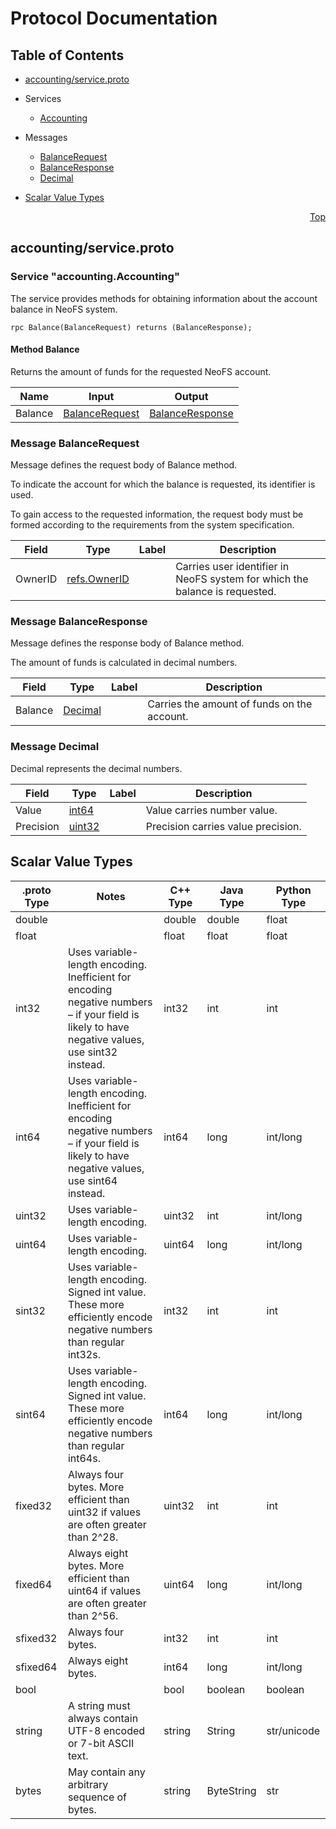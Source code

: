 # Protocol Documentation
<a name="top"></a>

## Table of Contents

- [accounting/service.proto](#accounting/service.proto)
 - Services
    - [Accounting](#accounting.Accounting)
    
  - Messages
    - [BalanceRequest](#accounting.BalanceRequest)
    - [BalanceResponse](#accounting.BalanceResponse)
    - [Decimal](#accounting.Decimal)
    

- [Scalar Value Types](#scalar-value-types)



<a name="accounting/service.proto"></a>
<p align="right"><a href="#top">Top</a></p>

## accounting/service.proto




<a name="accounting.Accounting"></a>

### Service "accounting.Accounting"
The service provides methods for obtaining information
about the account balance in NeoFS system.

```
rpc Balance(BalanceRequest) returns (BalanceResponse);

```

#### Method Balance

Returns the amount of funds for the requested NeoFS account.

| Name | Input | Output |
| ---- | ----- | ------ |
| Balance | [BalanceRequest](#accounting.BalanceRequest) | [BalanceResponse](#accounting.BalanceResponse) |
 <!-- end services -->


<a name="accounting.BalanceRequest"></a>

### Message BalanceRequest
Message defines the request body of Balance method.

To indicate the account for which the balance is requested, its identifier is used.

To gain access to the requested information, the request body must be formed according
to the requirements from the system specification.


| Field | Type | Label | Description |
| ----- | ---- | ----- | ----------- |
| OwnerID | [refs.OwnerID](#refs.OwnerID) |  | Carries user identifier in NeoFS system for which the balance is requested. |


<a name="accounting.BalanceResponse"></a>

### Message BalanceResponse
Message defines the response body of Balance method.

The amount of funds is calculated in decimal numbers.


| Field | Type | Label | Description |
| ----- | ---- | ----- | ----------- |
| Balance | [Decimal](#accounting.Decimal) |  | Carries the amount of funds on the account. |


<a name="accounting.Decimal"></a>

### Message Decimal
Decimal represents the decimal numbers.


| Field | Type | Label | Description |
| ----- | ---- | ----- | ----------- |
| Value | [int64](#int64) |  | Value carries number value. |
| Precision | [uint32](#uint32) |  | Precision carries value precision. |

 <!-- end messages -->

 <!-- end enums -->



## Scalar Value Types

| .proto Type | Notes | C++ Type | Java Type | Python Type |
| ----------- | ----- | -------- | --------- | ----------- |
| <a name="double" /> double |  | double | double | float |
| <a name="float" /> float |  | float | float | float |
| <a name="int32" /> int32 | Uses variable-length encoding. Inefficient for encoding negative numbers – if your field is likely to have negative values, use sint32 instead. | int32 | int | int |
| <a name="int64" /> int64 | Uses variable-length encoding. Inefficient for encoding negative numbers – if your field is likely to have negative values, use sint64 instead. | int64 | long | int/long |
| <a name="uint32" /> uint32 | Uses variable-length encoding. | uint32 | int | int/long |
| <a name="uint64" /> uint64 | Uses variable-length encoding. | uint64 | long | int/long |
| <a name="sint32" /> sint32 | Uses variable-length encoding. Signed int value. These more efficiently encode negative numbers than regular int32s. | int32 | int | int |
| <a name="sint64" /> sint64 | Uses variable-length encoding. Signed int value. These more efficiently encode negative numbers than regular int64s. | int64 | long | int/long |
| <a name="fixed32" /> fixed32 | Always four bytes. More efficient than uint32 if values are often greater than 2^28. | uint32 | int | int |
| <a name="fixed64" /> fixed64 | Always eight bytes. More efficient than uint64 if values are often greater than 2^56. | uint64 | long | int/long |
| <a name="sfixed32" /> sfixed32 | Always four bytes. | int32 | int | int |
| <a name="sfixed64" /> sfixed64 | Always eight bytes. | int64 | long | int/long |
| <a name="bool" /> bool |  | bool | boolean | boolean |
| <a name="string" /> string | A string must always contain UTF-8 encoded or 7-bit ASCII text. | string | String | str/unicode |
| <a name="bytes" /> bytes | May contain any arbitrary sequence of bytes. | string | ByteString | str |

